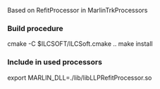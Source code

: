 Based on RefitProcessor in MarlinTrkProcessors

### Build procedure

cmake -C $ILCSOFT/ILCSoft.cmake ..
make install

### Include in used processors ###

export MARLIN_DLL=./lib/libLLPRefitProcessor.so
